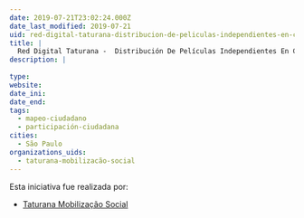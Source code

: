 ```yaml
---
date: 2019-07-21T23:02:24.000Z
date_last_modified: 2019-07-21
uid: red-digital-taturana-distribucion-de-peliculas-independientes-en-circuitos-sociales
title: |
  Red Digital Taturana -  Distribución De Películas Independientes En Circuitos Sociales
description: |
  
type: 
website: 
date_ini: 
date_end: 
tags:
  - mapeo-ciudadano
  - participación-ciudadana
cities: 
  - São Paulo
organizations_uids:
  - taturana-mobilizacão-social
---
```


Esta iniciativa fue realizada por:

- [Taturana Mobilização Social](/organizaciones/taturana-mobilizacão-social)
